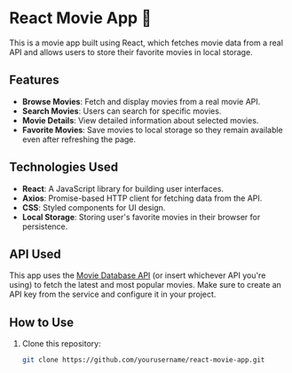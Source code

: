 # React Movie App 🎥

This is a movie app built using React, which fetches movie data from a real API and allows users to store their favorite movies in local storage.

## Features
- **Browse Movies**: Fetch and display movies from a real movie API.
- **Search Movies**: Users can search for specific movies.
- **Movie Details**: View detailed information about selected movies.
- **Favorite Movies**: Save movies to local storage so they remain available even after refreshing the page.

## Technologies Used
- **React**: A JavaScript library for building user interfaces.
- **Axios**: Promise-based HTTP client for fetching data from the API.
- **CSS**: Styled components for UI design.
- **Local Storage**: Storing user's favorite movies in their browser for persistence.

## API Used
This app uses the [Movie Database API](https://www.themoviedb.org/documentation/api) (or insert whichever API you're using) to fetch the latest and most popular movies. Make sure to create an API key from the service and configure it in your project.

## How to Use
1. Clone this repository:
   ```bash
   git clone https://github.com/yourusername/react-movie-app.git

